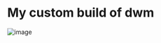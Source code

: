 # My custom build of dwm
![image](https://user-images.githubusercontent.com/68812548/184846205-b2441069-6c58-4f2a-9b30-8c2acfa4df19.png)
